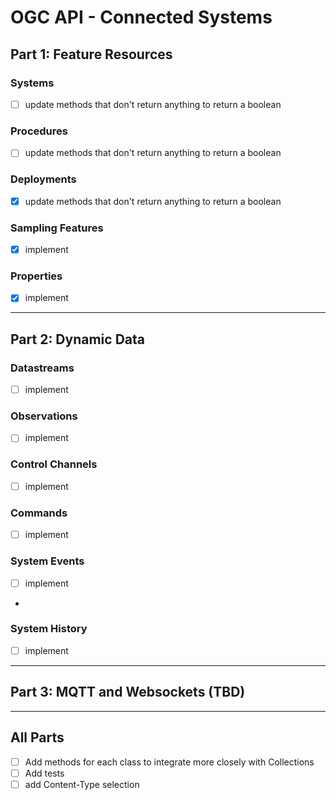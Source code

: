 # OGC API - Connected Systems

## Part 1: Feature Resources
### Systems
- [ ] update methods that don't return anything to return a boolean

### Procedures
- [ ] update methods that don't return anything to return a boolean

### Deployments
- [x] update methods that don't return anything to return a boolean

### Sampling Features
- [x] implement

### Properties
- [x] implement


-----
## Part 2: Dynamic Data

### Datastreams
- [ ] implement

### Observations
- [ ] implement

### Control Channels
- [ ] implement

### Commands
- [ ] implement

### System Events
- [ ] implement
- 
### System History
- [ ] implement

---
## Part 3: MQTT and Websockets (TBD)

---

## All Parts
- [ ] Add methods for each class to integrate more closely with Collections
- [ ] Add tests
- [ ] add Content-Type selection
